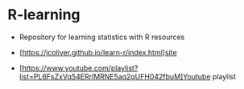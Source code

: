 # R-learning

* Repository for learning statistics with R
resources

* [https://jcoliver.github.io/learn-r/index.html]site
* [https://www.youtube.com/playlist?list=PL6FsZxVq54ERrlMRNE5aq2qUFH042fbuM]Youtube playlist
